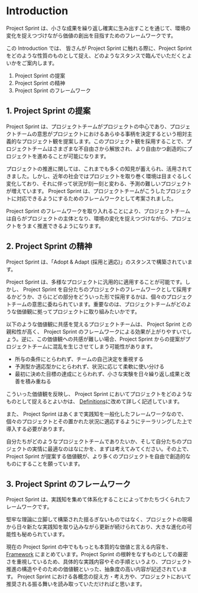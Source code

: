 # Introduction

Project Sprint は、小さな成果を繰り返し確実に生み出すことを通じて、環境の変化を捉えつづけながら価値の創出を目指すためのフレームワークです。

この Introduction では、 皆さんが Project Sprint に触れる際に、Project Sprint をどのような性質のものとして捉え、どのようなスタンスで臨んでいただくとよいかをご案内します。
  1. Project Sprint の提案
  2. Project Sprint の精神
  3. Project Sprint のフレームワーク

## 1. Project Sprint の提案

Project Sprint は、プロジェクトチームがプロジェクトの中心であり、プロジェクトチームの意思がプロジェクトにおけるあらゆる事柄を決定するという相対主義的なプロジェクト観を提案します。このプロジェクト観を採用することで、プロジェクトチームはさまざまな不自由さから解放され、より自由かつ創造的にプロジェクトを進めることが可能になります。

プロジェクトの推進に関しては、これまでも多くの知見が蓄えられ、活用されてきました。しかし、近年の社会ではプロジェクトを取り巻く環境は目まぐるしく変化しており、それに伴って状況が刻一刻と変わる、予測の難しいプロジェクトが増えています。 Project Sprint は、プロジェクトチームがこうしたプロジェクトに対応できるようにするためのフレームワークとして考案されました。

Project Sprint のフレームワークを取り入れることにより、プロジェクトチームは自らがプロジェクトの主体となり、環境の変化を捉えつづけながら、プロジェクトをうまく推進できるようになります。

## 2. Project Sprint の精神

Project Sprint は、「Adopt & Adapt (採用と適応)」のスタンスで構築されています。

Project Sprint は、多様なプロジェクトに汎用的に適用することが可能です。しかし、 Project Sprint を自分たちのプロジェクトのフレームワークとして採用するかどうか、さらにどの部分をどういった形で採用するかは、個々のプロジェクトチームの意思に委ねられています。重要なのは、プロジェクトチームがどのような価値観に拠ってプロジェクトに取り組みたいかです。

以下のような価値観に共感を覚えるプロジェクトチームは、 Project Sprint との親和性が高く、 Project Sprint のフレームワークによる効果が上がりやすいでしょう。逆に、この価値観への共感が難しい場合、Project Sprint からの提案がプロジェクトチームに混乱を生じさせてしまう可能性があります。

- 所与の条件にとらわれず、チームの自己決定を重視する
- 予測型か適応型かにとらわれず、状況に応じて柔軟に使い分ける
- 最初に決めた目標の達成にとらわれず、小さな実験を日々繰り返し成果と改善を積み重ねる

こういった価値観を反映し、 Project Sprint においてプロジェクトをどのようなものとして捉えるとよいかは、 [Definitions](definitions.md)に改めて詳しく記述しています。

また、 Project Sprint はあくまで実践知を一般化したフレームワークなので、個々のプロジェクトとその置かれた状況に適応するようにテーラリングした上で導入する必要があります。

自分たちがどのようなプロジェクトチームでありたいか、そして自分たちのプロジェクトの実情に最適なのはなにかを、まずは考えてみてください。その上で、 Project Sprint が提案する価値観が、より多くのプロジェクトを自由で創造的なものにすることを願っています。

## 3. Project Sprint のフレームワーク

Project Sprint は、実践知を集めて体系化することによってかたちづくられたフレームワークです。

堅牢な理論に立脚して構築された揺るぎないものではなく、プロジェクトの現場から日々新たな実践知を取り込みながら更新が続けられており、大きな進化の可能性も秘められています。

現在の Project Sprint の中でももっとも本質的な価値と言える内容を、 [Framework](framework.md) にまとめています。Project Sprint の根幹をなすものとしての厳密さを重視しているため、具体的な実践内容やその手順というより、プロジェクト推進の構造やそのための価値観といった、抽象度の高い内容が記述されています。 Project Sprint における各概念の捉え方・考え方や、プロジェクトにおいて推奨される振る舞いを読み取っていただければと思います。
